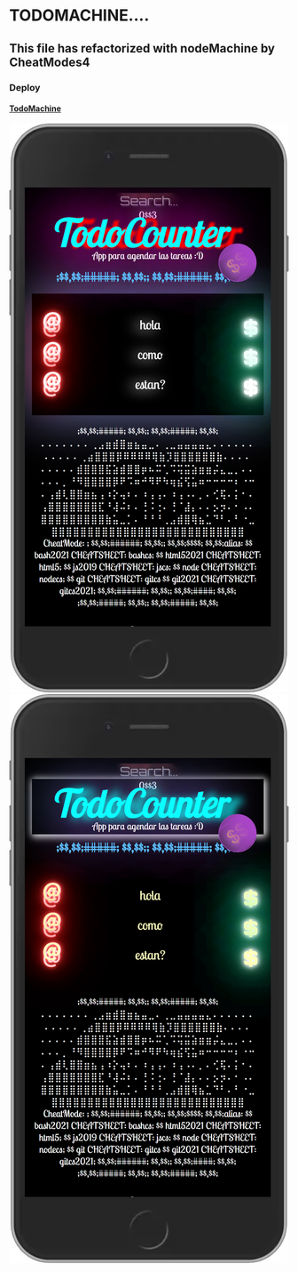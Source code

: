 # TODOMACHINE....
## This file has refactorized with nodeMachine by CheatModes4
### Deploy
#### [TodoMachine](https://rroderickk.github.io/firstapp1)

<img src="./iPhone.png" class="fit-image">

<img src="./iPhone2.png" class="fit-image">

